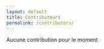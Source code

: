 ```yaml
---
layout: default
title: Contributeurs
permalink: /contributors/
---
```


Aucune contribution pour le moment
